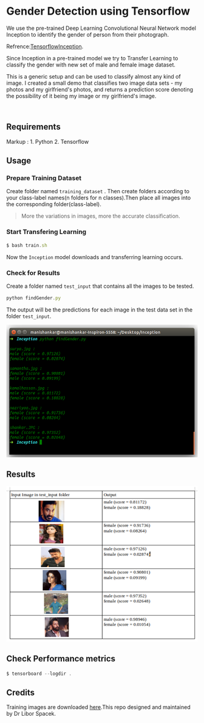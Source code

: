 # Gender Detection using Tensorflow
We use the pre-trained Deep Learning Convolutional Neural Network model Inception to identify the gender of person from their photograph.

Refrence:[Tensorflow](https://www.tensorflow.org/)[Inception](https://research.googleblog.com/2016/03/train-your-own-image-classifier-with.html).

Since Inception in a pre-trained model we try to Transfer Learning to classify the gender with new set of male and female image dataset. 

This is a generic setup and can be used to classify almost any kind of image. I created a small demo that classifies two image data sets - my photos and my girlfriend's photos, and returns a prediction score denoting the possibility of it being my image or my girlfriend's image.

<br/>

## Requirements

Markup : 1. Python
         2. Tensorflow
<br/>

## Usage

### Prepare Training Dataset 
Create folder named ``training_dataset`` . Then create folders according to your class-label names(n folders for n classes).Then place all images into the corresponding folder(class-label).

> More the variations in images, more the accurate classification.

### Start Transfering Learning

```javascript
$ bash train.sh
```
Now the ``Inception`` model downloads and transferring learning occurs.

### Check for Results
Create a folder named ``test_input`` that contains all the images to be tested. 


```javascript
python findGender.py
```

The output will be the predictions for each image in the test data set in the folder ``test_input``.

![Screenshot](./assets/output.png "Screenshot 1")

## Results

![Screenshot](./assets/result.png "Screenshot 1")

## Check Performance metrics

```javascript
$ tensorboard --logdir .
```

## Credits

Training images are downloaded [here](http://cswww.essex.ac.uk/mv/allfaces/faces95.html).This repo designed and maintained by Dr Libor Spacek.
